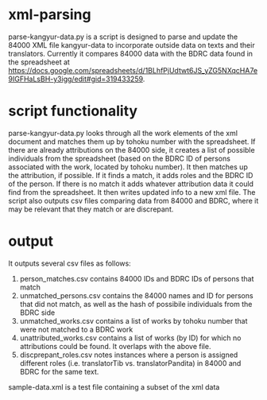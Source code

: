 # xml-parsing

parse-kangyur-data.py is a script is designed to parse and update the 84000 XML file kangyur-data to incorporate outside data on texts and their translators. Currently it compares 84000 data with the BDRC data found in the spreadsheet at https://docs.google.com/spreadsheets/d/1BLhfPjUdtwt6JS_yZG5NXqcHA7e9IGFHaLsBH-y3igg/edit#gid=319433259.

# script functionality

parse-kangyur-data.py looks through all the work elements of the xml document and matches them up by tohoku number with the spreadsheet. If there are already attributions on the 84000 side, it creates a list of possible individuals from the spreadsheet (based on the BDRC ID of persons associated with the work, located by tohoku number). It then matches up the attribution, if possible. If it finds a match, it adds roles and the BDRC ID of the person. If there is no match it adds whatever attribution data it could find from the spreadsheet. It then writes updated info to a new xml file. The script also outputs csv files comparing data from 84000 and BDRC, where it may be relevant that they match or are discrepant.

# output

It outputs several csv files as follows:

1. person_matches.csv contains 84000 IDs and BDRC IDs of persons that match
2. unmatched_persons.csv contains the 84000 names and ID for persons that did not match, as well as the hash of possibile individuals from the BDRC side
3. unmatched_works.csv contains a list of works by tohoku number that were not matched to a BDRC work
4. unattributed_works.csv contains a list of works (by ID) for which no attributions could be found. It overlaps with the above file.
5. discprepant_roles.csv notes instances where a person is assigned different roles (i.e. translatorTib vs. translatorPandita) in 84000 and BDRC for the same text.

sample-data.xml is a test file containing a subset of the xml data
